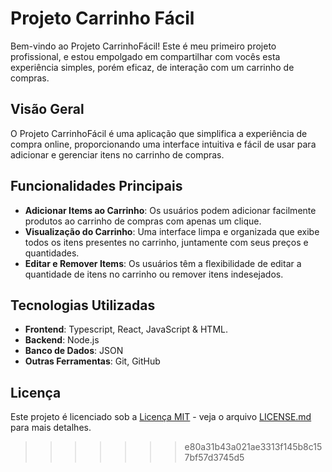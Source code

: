 
# Projeto Carrinho Fácil

Bem-vindo ao Projeto CarrinhoFácil! Este é meu primeiro projeto profissional, e estou empolgado em compartilhar com vocês esta experiência simples, porém eficaz, de interação com um carrinho de compras.

## Visão Geral

O Projeto CarrinhoFácil é uma aplicação que simplifica a experiência de compra online, proporcionando uma interface intuitiva e fácil de usar para adicionar e gerenciar itens no carrinho de compras.

## Funcionalidades Principais

- **Adicionar Items ao Carrinho**: Os usuários podem adicionar facilmente produtos ao carrinho de compras com apenas um clique.
- **Visualização do Carrinho**: Uma interface limpa e organizada que exibe todos os itens presentes no carrinho, juntamente com seus preços e quantidades.
- **Editar e Remover Items**: Os usuários têm a flexibilidade de editar a quantidade de itens no carrinho ou remover itens indesejados.

## Tecnologias Utilizadas


- **Frontend**: Typescript, React, JavaScript & HTML.  
- **Backend**: Node.js
- **Banco de Dados**: JSON
- **Outras Ferramentas**: Git, GitHub

## Licença

Este projeto é licenciado sob a [Licença MIT](https://opensource.org/licenses/MIT) - veja o arquivo [LICENSE.md](LICENSE.md) para mais detalhes.
>>>>>>> e80a31b43a021ae3313f145b8c157bf57d3745d5
